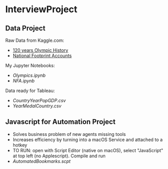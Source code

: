 # InterviewProject
  
  
## Data Project
Raw Data from Kaggle.com:  
-  [120 years Olympic History](https://www.kaggle.com/heesoo37/120-years-of-olympic-history-athletes-and-results)  
-  [National Footprint Accounts](https://www.kaggle.com/footprintnetwork/national-footprint-accounts-2018)  
  
My Jupyter Notebooks:  
-  *Olympics.ipynb*  
-  *NFA.ipynb*  
  
Data ready for Tableau:  
-  *CountryYearPopGDP.csv*  
-  *YearMedalCountry.csv*
  
  
## Javascript for Automation Project
-  Solves business problem of new agents missing tools
-  Increases efficiency by turning into a macOS Service and attached to a hotkey
-  TO RUN: open with Script Editor (native on macOS), select "JavaScript" at top left (no Applescript).  Compile and run
-  *AutomatedBookmarks.scpt*
